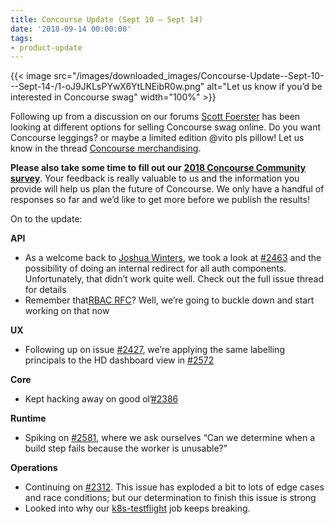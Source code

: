 ```yaml
---
title: Concourse Update (Sept 10 — Sept 14)
date: '2018-09-14 00:00:00'
tags:
- product-update
---
```


{{< image src="/images/downloaded_images/Concourse-Update--Sept-10---Sept-14-/1-oJ9JKLsPYwX6YtLNEibR0w.png" alt="Let us know if you’d be interested in Concourse swag" width="100%" >}}

Following up from a discussion on our forums [Scott Foerster](https://medium.com/u/86d0fa097bb9) has been looking at different options for selling Concourse swag online. Do you want Concourse leggings? or maybe a limited edition @vito pls pillow! Let us know in the thread [Concourse merchandising](https://discuss.concourse-ci.org/t/concourse-merchandising-t-shirts-and-similar/599/4).

**Please also take some time to fill out our** [**2018 Concourse Community survey**](https://docs.google.com/forms/u/1/d/e/1FAIpQLScWHuP130rJAcqBJhQtyIUCqbMcY4Qj0beHtfOnWEQugWSuUw/viewform). Your feedback is really valuable to us and the information you provide will help us plan the future of Concourse. We only have a handful of responses so far and we’d like to get more before we publish the results!

On to the update:

**API**

- As a welcome back to [Joshua Winters](https://medium.com/u/d6d52be6c4b0), we took a look at [#2463](https://github.com/concourse/concourse/issues/2463) and the possibility of doing an internal redirect for all auth components. Unfortunately, that didn’t work quite well. Check out the full issue thread for details
- Remember that[RBAC RFC](https://github.com/concourse/rfcs/pull/6)? Well, we’re going to buckle down and start working on that now

**UX**

- Following up on issue [#2427](https://github.com/concourse/concourse/issues/2427), we’re applying the same labelling principals to the HD dashboard view in [#2572](https://github.com/concourse/concourse/issues/2572)

**Core**

- Kept hacking away on good ol’[#2386](https://github.com/concourse/concourse/issues/2386)

**Runtime**

- Spiking on [#2581](https://github.com/concourse/concourse/issues/2581), where we ask ourselves “Can we determine when a build step fails because the worker is unusable?”

**Operations**

- Continuing on [#2312](https://github.com/concourse/concourse/issues/2312). This issue has exploded a bit to lots of edge cases and race conditions; but our determination to finish this issue is strong
- Looked into why our [k8s-testflight](https://ci.concourse-ci.org/teams/main/pipelines/main/jobs/k8s-testflight/builds/114) job keeps breaking.
